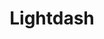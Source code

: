 ---
draft: false
title: Lightdash
content:
  id: lightdash
  name: Lightdash
  website: https://www.lightdash.com/
  short_description: Lighdash an open source alternative to Looker built using dbt.
---
